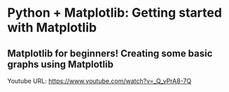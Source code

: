 # Python + Matplotlib: Getting started with Matplotlib
## Matplotlib for beginners! Creating some basic graphs using Matplotlib

Youtube URL: https://www.youtube.com/watch?v=_Q_vPrA8-7Q
